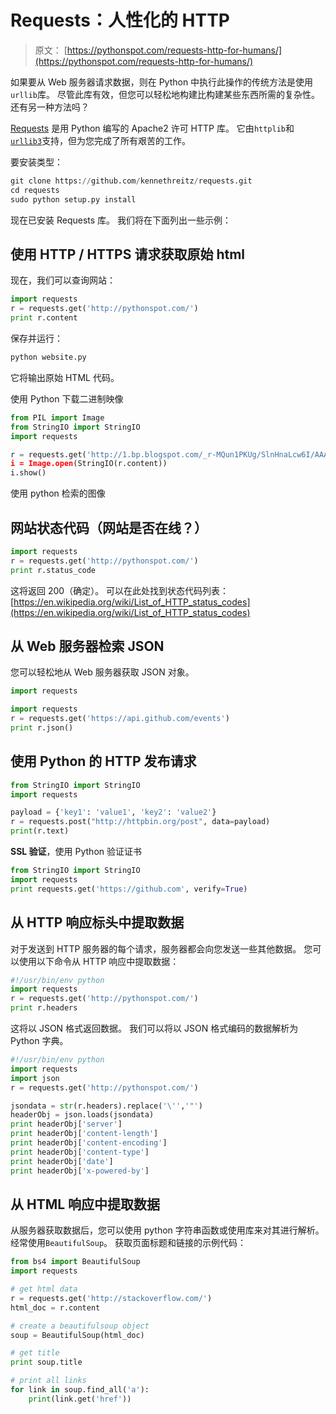 # Requests：人性化的 HTTP

> 原文： [https://pythonspot.com/requests-http-for-humans/](https://pythonspot.com/requests-http-for-humans/)

如果要从 Web 服务器请求数据，则在 Python 中执行此操作的传统方法是使用`urllib`库。 尽管此库有效，但您可以轻松地构建比构建某些东西所需的复杂性。 还有另一种方法吗？

[Requests](https://github.com/kennethreitz/requests) 是用 Python 编写的 Apache2 许可 HTTP 库。 它由`httplib`和[`urllib3`](https://github.com/shazow/urllib3)支持，但为您完成了所有艰苦的工作。

要安装类型：

```py
git clone https://github.com/kennethreitz/requests.git
cd requests
sudo python setup.py install

```

现在已安装 Requests 库。 我们将在下面列出一些示例：

## 使用 HTTP / HTTPS 请求获取原始 html

现在，我们可以查询网站：

```py
import requests
r = requests.get('http://pythonspot.com/')
print r.content

```

保存并运行：

```py
python website.py
```

它将输出原始 HTML 代码。

使用 Python 下载二进制映像

```py
from PIL import Image
from StringIO import StringIO
import requests

r = requests.get('http://1.bp.blogspot.com/_r-MQun1PKUg/SlnHnaLcw6I/AAAAAAAAA_U$
i = Image.open(StringIO(r.content))
i.show()

```

使用 python 检索的图像

## 网站状态代码（网站是否在线？）


```py
import requests
r = requests.get('http://pythonspot.com/')
print r.status_code

```

这将返回 200（确定）。 可以在此处找到状态代码列表：[https://en.wikipedia.org/wiki/List_of_HTTP_status_codes](https://en.wikipedia.org/wiki/List_of_HTTP_status_codes)

## 从 Web 服务器检索 JSON

您可以轻松地从 Web 服务器获取 JSON 对象。

```py
import requests

import requests
r = requests.get('https://api.github.com/events')
print r.json()

```

## 使用 Python 的 HTTP 发布请求


```py
from StringIO import StringIO
import requests

payload = {'key1': 'value1', 'key2': 'value2'}
r = requests.post("http://httpbin.org/post", data=payload)
print(r.text)

```

**SSL 验证**，使用 Python 验证证书

```py
from StringIO import StringIO
import requests
print requests.get('https://github.com', verify=True)

```

## 从 HTTP 响应标头中提取数据

对于发送到 HTTP 服务器的每个请求，服务器都会向您发送一些其他数据。 您可以使用以下命令从 HTTP 响应中提取数据：

```py
#!/usr/bin/env python
import requests
r = requests.get('http://pythonspot.com/')
print r.headers

```

这将以 JSON 格式返回数据。 我们可以将以 JSON 格式编码的数据解析为 Python 字典。

```py
#!/usr/bin/env python
import requests
import json
r = requests.get('http://pythonspot.com/')

jsondata = str(r.headers).replace('\'','"')
headerObj = json.loads(jsondata)
print headerObj['server']
print headerObj['content-length']
print headerObj['content-encoding']
print headerObj['content-type']
print headerObj['date']
print headerObj['x-powered-by']

```

## 从 HTML 响应中提取数据

从服务器获取数据后，您可以使用 python 字符串函数或使用库来对其进行解析。 经常使用`BeautifulSoup`。 获取页面标题和链接的示例代码：

```py
from bs4 import BeautifulSoup
import requests

# get html data
r = requests.get('http://stackoverflow.com/')
html_doc = r.content

# create a beautifulsoup object
soup = BeautifulSoup(html_doc)

# get title
print soup.title

# print all links
for link in soup.find_all('a'):
    print(link.get('href'))

```